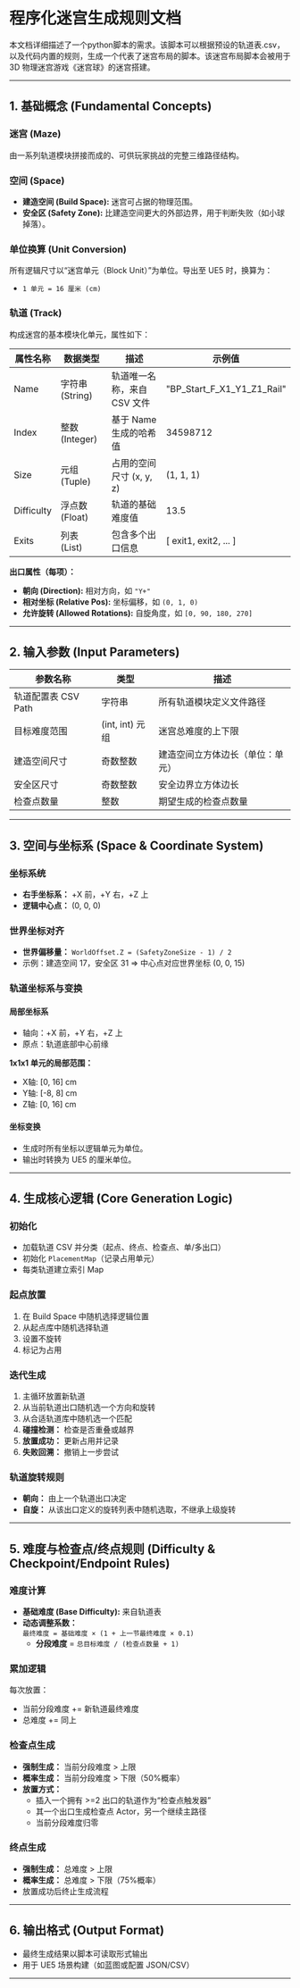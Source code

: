 # 程序化迷宫生成规则文档

本文档详细描述了一个python脚本的需求。该脚本可以根据预设的轨道表.csv，以及代码内置的规则，生成一个代表了迷宫布局的脚本。该迷宫布局脚本会被用于 3D 物理迷宫游戏《迷宫球》的迷宫搭建。

---

## 1. 基础概念 (Fundamental Concepts)

### 迷宫 (Maze)
由一系列轨道模块拼接而成的、可供玩家挑战的完整三维路径结构。

### 空间 (Space)
- **建造空间 (Build Space):** 迷宫可占据的物理范围。
- **安全区 (Safety Zone):** 比建造空间更大的外部边界，用于判断失败（如小球掉落）。

### 单位换算 (Unit Conversion)
所有逻辑尺寸以“迷宫单元（Block Unit）”为单位。导出至 UE5 时，换算为：
- `1 单元 = 16 厘米 (cm)`

### 轨道 (Track)
构成迷宫的基本模块化单元，属性如下：

| 属性名称      | 数据类型         | 描述                             | 示例值 |
|---------------|------------------|----------------------------------|--------|
| Name          | 字符串 (String)  | 轨道唯一名称，来自 CSV 文件       | "BP_Start_F_X1_Y1_Z1_Rail" |
| Index         | 整数 (Integer)   | 基于 Name 生成的哈希值           | 34598712 |
| Size          | 元组 (Tuple)     | 占用的空间尺寸 (x, y, z)         | (1, 1, 1) |
| Difficulty    | 浮点数 (Float)   | 轨道的基础难度值                 | 13.5 |
| Exits         | 列表 (List)      | 包含多个出口信息                  | [ exit1, exit2, ... ] |

**出口属性（每项）：**
- **朝向 (Direction):** 相对方向，如 `"Y+"`
- **相对坐标 (Relative Pos):** 坐标偏移，如 `(0, 1, 0)`
- **允许旋转 (Allowed Rotations):** 自旋角度，如 `[0, 90, 180, 270]`

---

## 2. 输入参数 (Input Parameters)

| 参数名称              | 类型             | 描述 |
|-----------------------|------------------|------|
| 轨道配置表 CSV Path   | 字符串           | 所有轨道模块定义文件路径 |
| 目标难度范围          | (int, int) 元组  | 迷宫总难度的上下限 |
| 建造空间尺寸          | 奇数整数         | 建造空间立方体边长（单位：单元） |
| 安全区尺寸            | 奇数整数         | 安全边界立方体边长 |
| 检查点数量            | 整数             | 期望生成的检查点数量 |

---

## 3. 空间与坐标系 (Space & Coordinate System)

### 坐标系统
- **右手坐标系：** +X 前，+Y 右，+Z 上
- **逻辑中心点：** (0, 0, 0)

### 世界坐标对齐
- **世界偏移量：** `WorldOffset.Z = (SafetyZoneSize - 1) / 2`
- 示例：建造空间 17，安全区 31 ⇒ 中心点对应世界坐标 (0, 0, 15)

### 轨道坐标系与变换

#### 局部坐标系
- 轴向：+X 前，+Y 右，+Z 上
- 原点：轨道底部中心前缘

**1x1x1 单元的局部范围：**
- X轴: [0, 16] cm
- Y轴: [-8, 8] cm
- Z轴: [0, 16] cm

#### 坐标变换
- 生成时所有坐标以逻辑单元为单位。
- 输出时转换为 UE5 的厘米单位。

---

## 4. 生成核心逻辑 (Core Generation Logic)

### 初始化
- 加载轨道 CSV 并分类（起点、终点、检查点、单/多出口）
- 初始化 `PlacementMap`（记录占用单元）
- 每类轨道建立索引 Map

### 起点放置
1. 在 Build Space 中随机选择逻辑位置
2. 从起点库中随机选择轨道
3. 设置不旋转
4. 标记为占用

### 迭代生成
1. 主循环放置新轨道
2. 从当前轨道出口随机选一个方向和旋转
3. 从合适轨道库中随机选一个匹配
4. **碰撞检测：** 检查是否重叠或越界
5. **放置成功：** 更新占用并记录
6. **失败回溯：** 撤销上一步尝试

### 轨道旋转规则
- **朝向：** 由上一个轨道出口决定
- **自旋：** 从该出口定义的旋转列表中随机选取，不继承上级旋转

---

## 5. 难度与检查点/终点规则 (Difficulty & Checkpoint/Endpoint Rules)

### 难度计算

- **基础难度 (Base Difficulty):** 来自轨道表
- **动态调整系数：**  
  `最终难度 = 基础难度 × (1 + 上一节最终难度 × 0.1)`
  - **分段难度** = `总目标难度 / (检查点数量 + 1)`

### 累加逻辑
每次放置：
- 当前分段难度 += 新轨道最终难度
- 总难度 += 同上

### 检查点生成

- **强制生成：** 当前分段难度 > 上限
- **概率生成：** 当前分段难度 > 下限（50%概率）
- **放置方式：**
  - 插入一个拥有 >=2 出口的轨道作为“检查点触发器”
  - 其一个出口生成检查点 Actor，另一个继续主路径
  - 当前分段难度归零

### 终点生成

- **强制生成：** 总难度 > 上限
- **概率生成：** 总难度 > 下限（75%概率）
- 放置成功后终止生成流程

---

## 6. 输出格式 (Output Format)

- 最终生成结果以脚本可读取形式输出
- 用于 UE5 场景构建（如蓝图或配置 JSON/CSV）

---
